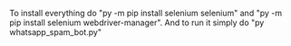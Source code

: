 To install everything do "py -m pip install selenium selenium" and "py -m pip install selenium webdriver-manager". And to run it simply do "py whatsapp_spam_bot.py"
